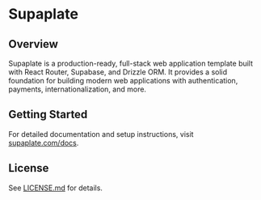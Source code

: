 # Supaplate

## Overview

Supaplate is a production-ready, full-stack web application template built with React Router, Supabase, and Drizzle ORM. It provides a solid foundation for building modern web applications with authentication, payments, internationalization, and more.

## Getting Started

For detailed documentation and setup instructions, visit [supaplate.com/docs](https://supaplate.com/docs).

## License

See [LICENSE.md](./LICENSE.md) for details.
